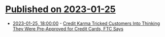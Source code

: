 # [Published on 2023-01-25](index.md)

* [2023-01-25, 18:00:00](https://news.slashdot.org/story/23/01/25/1727240/credit-karma-tricked-customers-into-thinking-they-were-pre-approved-for-credit-cards-ftc-says?utm_source=rss1.0mainlinkanon&utm_medium=feed) - [Credit Karma Tricked Customers Into Thinking They Were Pre-Approved for Credit Cards, FTC Says](https://news.slashdot.org/story/23/01/25/1727240/credit-karma-tricked-customers-into-thinking-they-were-pre-approved-for-credit-cards-ftc-says?utm_source=rss1.0mainlinkanon&utm_medium=feed)
